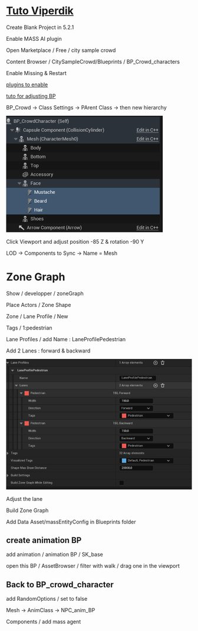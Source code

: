 # [Tuto Viperdik](https://www.youtube.com/watch?v=bVvYn7dEqMA)

Create Blank Project in 5.2.1

Enable MASS AI plugin

Open Marketplace / Free / city sample crowd

Content Browser / CitySampleCrowd/Blueprints / BP_Crowd_characters

Enable Missing & Restart

[plugins to enable](https://forums.unrealengine.com/t/city-sample-crowds-still-not-working-in-5-2-1/1265776)

[tuto for adjusting BP](https://www.youtube.com/watch?v=WiN6C3Mi8gI)


BP_Crowd -> Class Settings -> PArent Class -> then new hierarchy

![alt text](image-29.png)

Click Viewport and adjust position -85 Z & rotation -90 Y

LOD -> Components to Sync -> Name = Mesh

# Zone Graph

Show / developper / zoneGraph

Place Actors / Zone Shape

Zone / Lane Profile / New

Tags / 1:pedestrian

Lane Profiles / add Name : LaneProfilePedestrian

Add 2 Lanes : forward & backward

![alt text](image-30.png)

Adjust the lane

Build Zone Graph

Add Data Asset/massEntityConfig in Blueprints folder

## create animation BP

add animation / animation BP / SK_base

open this BP / AssetBrowser / filter with walk / drag one in the viewport


## Back to BP_crowd_character

add RandomOptions / set to false

Mesh -> AnimClass -> NPC_anim_BP

Components / add mass agent





